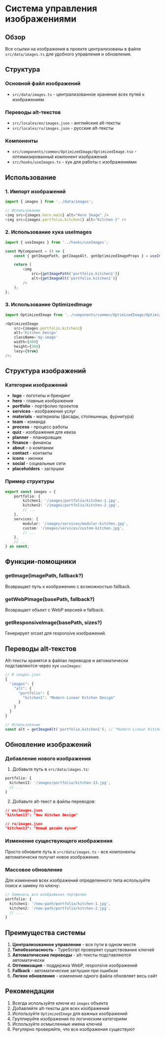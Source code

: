 # Система управления изображениями

## Обзор

Все ссылки на изображения в проекте централизованы в файле `src/data/images.ts` для удобного управления и обновления.

## Структура

### Основной файл изображений

- `src/data/images.ts` - централизованное хранение всех путей к изображениям

### Переводы alt-текстов

- `src/locales/en/images.json` - английские alt-тексты
- `src/locales/ru/images.json` - русские alt-тексты

### Компоненты

- `src/components/common/OptimizedImage/OptimizedImage.tsx` - оптимизированный компонент изображений
- `src/hooks/useImages.ts` - хук для работы с изображениями

## Использование

### 1. Импорт изображений

```typescript
import { images } from '../data/images';

// Использование
<img src={images.hero.main} alt="Hero Image" />
<img src={images.portfolio.kitchen1} alt="Kitchen 1" />
```

### 2. Использование хука useImages

```typescript
import { useImages } from '../hooks/useImages';

const MyComponent = () => {
	const { getImagePath, getImageAlt, getOptimizedImageProps } = useImages();

	return (
		<img
			src={getImagePath('portfolio.kitchen1')}
			alt={getImageAlt('portfolio.kitchen1')}
		/>
	);
};
```

### 3. Использование OptimizedImage

```typescript
import OptimizedImage from '../components/common/OptimizedImage/OptimizedImage';

<OptimizedImage
	src={images.portfolio.kitchen1}
	alt='Kitchen Design'
	className='my-image'
	width={400}
	height={300}
	lazy={true}
/>;
```

## Структура изображений

### Категории изображений

- **logo** - логотипы и брендинг
- **hero** - главные изображения
- **portfolio** - портфолио проектов
- **services** - изображения услуг
- **materials** - материалы (фасады, столешницы, фурнитура)
- **team** - команда
- **process** - процесс работы
- **quiz** - изображения для квиза
- **planner** - планировщик
- **finance** - финансы
- **about** - о компании
- **contact** - контакты
- **icons** - иконки
- **social** - социальные сети
- **placeholders** - заглушки

### Пример структуры

```typescript
export const images = {
	portfolio: {
		kitchen1: '/images/portfolio/kitchen-1.jpg',
		kitchen2: '/images/portfolio/kitchen-2.jpg',
		// ...
	},
	services: {
		modular: '/images/services/modular-kitchen.jpg',
		custom: '/images/services/custom-kitchen.jpg',
		// ...
	},
	// ...
} as const;
```

## Функции-помощники

### getImage(imagePath, fallback?)

Возвращает путь к изображению с возможностью fallback.

### getWebPImage(basePath, fallback?)

Возвращает объект с WebP версией и fallback.

### getResponsiveImage(basePath, sizes?)

Генерирует srcset для responsive изображений.

## Переводы alt-текстов

Alt-тексты хранятся в файлах переводов и автоматически подставляются через хук `useImages`:

```typescript
// В images.json
{
  "images": {
    "alt": {
      "portfolio": {
        "kitchen1": "Modern Linear Kitchen Design"
      }
    }
  }
}

// Использование
const alt = getImageAlt('portfolio.kitchen1'); // "Modern Linear Kitchen Design"
```

## Обновление изображений

### Добавление нового изображения

1. Добавьте путь в `src/data/images.ts`:

```typescript
portfolio: {
  kitchen13: '/images/portfolio/kitchen-13.jpg',
  // ...
}
```

2. Добавьте alt-текст в файлы переводов:

```json
// en/images.json
"kitchen13": "New Kitchen Design"

// ru/images.json
"kitchen13": "Новый дизайн кухни"
```

### Изменение существующего изображения

Просто обновите путь в `src/data/images.ts` - все компоненты автоматически получат новое изображение.

### Массовое обновление

Для изменения всех изображений определенного типа используйте поиск и замену по ключу:

```typescript
// Заменить все изображения портфолио
portfolio: {
  kitchen1: '/new-path/portfolio/kitchen-1.jpg',
  kitchen2: '/new-path/portfolio/kitchen-2.jpg',
  // ...
}
```

## Преимущества системы

1. **Централизованное управление** - все пути в одном месте
2. **Типобезопасность** - TypeScript проверяет существование ключей
3. **Автоматические переводы** - alt-тексты подставляются автоматически
4. **Оптимизация** - поддержка WebP, responsive изображений
5. **Fallback** - автоматические заглушки при ошибках
6. **Легкое обновление** - изменение одного файла обновляет весь сайт

## Рекомендации

1. Всегда используйте ключи из `images` объекта
2. Добавляйте alt-тексты для всех изображений
3. Используйте `OptimizedImage` для важных изображений
4. Группируйте изображения по логическим категориям
5. Используйте осмысленные имена ключей
6. Регулярно проверяйте, что все изображения существуют
